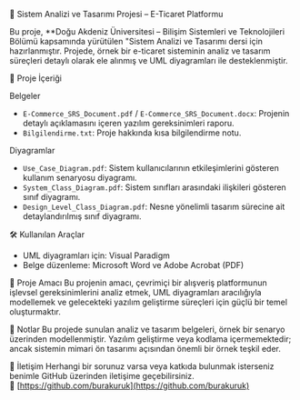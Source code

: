 🛒 Sistem Analizi ve Tasarımı Projesi – E-Ticaret Platformu

Bu proje, **Doğu Akdeniz Üniversitesi – Bilişim Sistemleri ve Teknolojileri Bölümü kapsamında yürütülen "Sistem Analizi ve Tasarımı dersi için hazırlanmıştır. Projede, örnek bir e-ticaret sisteminin analiz ve tasarım süreçleri detaylı olarak ele alınmış ve UML diyagramları ile desteklenmiştir.

📂 Proje İçeriği

Belgeler
- `E-Commerce_SRS_Document.pdf` / `E-Commerce_SRS_Document.docx`: Projenin detaylı açıklamasını içeren yazılım gereksinimleri raporu.
- `Bilgilendirme.txt`: Proje hakkında kısa bilgilendirme notu.

Diyagramlar
- `Use_Case_Diagram.pdf`: Sistem kullanıcılarının etkileşimlerini gösteren kullanım senaryosu diyagramı.
- `System_Class_Diagram.pdf`: Sistem sınıfları arasındaki ilişkileri gösteren sınıf diyagramı.
- `Design_Level_Class_Diagram.pdf`: Nesne yönelimli tasarım sürecine ait detaylandırılmış sınıf diyagramı.

🛠️ Kullanılan Araçlar
- UML diyagramları için: Visual Paradigm
- Belge düzenleme: Microsoft Word ve Adobe Acrobat (PDF)

🎯 Proje Amacı
Bu projenin amacı, çevrimiçi bir alışveriş platformunun işlevsel gereksinimlerini analiz etmek, UML diyagramları aracılığıyla modellemek ve gelecekteki yazılım geliştirme süreçleri için güçlü bir temel oluşturmaktır.

📌 Notlar
Bu projede sunulan analiz ve tasarım belgeleri, örnek bir senaryo üzerinden modellenmiştir. Yazılım geliştirme veya kodlama içermemektedir; ancak sistemin mimari ön tasarımı açısından önemli bir örnek teşkil eder.

📧 İletişim
Herhangi bir sorunuz varsa veya katkıda bulunmak isterseniz benimle GitHub üzerinden iletişime geçebilirsiniz.  
🔗 [https://github.com/burakuruk](https://github.com/burakuruk)


